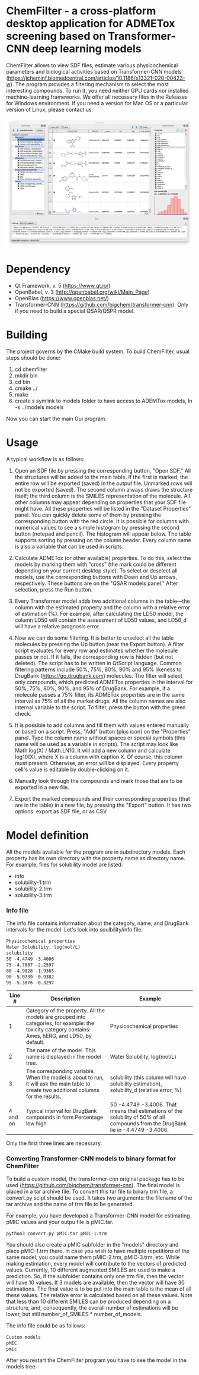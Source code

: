 # ChemFilter - a cross-platform desktop application for ADMETox screening based on Transformer-CNN deep learning models

ChemFilter allows to view SDF files, estimate various physicochemical parameters and biological activities based on Transformer-CNN models (https://jcheminf.biomedcentral.com/articles/10.1186/s13321-020-00423-w). The program provides a filtering mechanism to select the most interesting compounds. To run it, you need neither GPU cards nor installed machine-learning frameworks. We offer all necessary files in the Releases for Windows environment. If you need a version for Mac OS or a particular version of Linux, please contact us.

![Main window](https://github.com/carpovpv/chemfilter/blob/master/images/screenshot.png)

# Dependency
* Qt Framework, v. 5 (https://www.qt.io/)
* OpenBabel, v. 3 (http://openbabel.org/wiki/Main_Page)
* OpenBlas (https://www.openblas.net/)
* Transformer-CNN (https://github.com/bigchem/transformer-cnn). Only if you need to build a special QSAR/QSPR model.

# Building
The project governs by the CMake build system. 
To build ChemFilter, usual steps should be done:

1. cd chemfilter
2. mkdir bin 
3. cd bin 
4. cmake ../
5. make 
6. create s symlink to models folder to have access to ADEMTox models, ln -s ../models models

Now you can start the main Gui program.

# Usage 

A typical workflow is as follows:

1. Open an SDF file by pressing the corresponding button, "Open SDF." All the structures will be added to the main table. If the first is marked, the entire row will be exported (saved) in the output file. Unmarked rows will not be exported (saved). The second column always draws the structure itself; the third column is the SMILES representation of the molecule. All other columns may appear depending on properties that your SDF file might have. All these properties will be listed in the "Dataset Properties" panel. You can quickly delete some of them by pressing the corresponding button with the red circle. It is possible for columns with numerical values to see a simple histogram by pressing the second button (notepad and pencil). The histogram will appear below. The table supports sorting by pressing on the column header. Every column name is also a variable that can be used in scripts.

2. Calculate ADMETox (or other available) properties. To do this, select the models by marking them with "cross" (the mark could be different depending on your current desktop style). To select or deselect all models, use the corresponding buttons with Down and Up arrows, respectively. These buttons are on the "QSAR models panel." After selection, press the Run button. 

3. Every Transformer model adds two additional columns in the table—the column with the estimated property and the column with a relative error of estimation (%). For example, after calculating the LD50 model, the column LD50 will contain the assessment of LD50 values, and LD50_d will have a relative prognosis error. 

4. Now we can do some filtering. It is better to unselect all the table molecules by pressing the Up button (near the Export button). A filter script evaluates for every row and estimates whether the molecule passes or not. If it fails, the corresponding row is hidden (but not deleted). The script has to be written in QtScript language. Common filtering patterns include 50%, 75%, 80%, 90% and 95% likeness to DrugBank (https://go.drugbank.com) molecules. The filter will select only compounds, which predicted ADMETox properties in the interval for 50%, 75%, 80%, 90%, and 95% of DrugBank. For example, if a molecule passes a 75% filter, its ADMETox properties are in the same interval as 75% of all the market drugs. All the column names are also internal variable to the script. To filter, press the button with the green check. 

5. It is possible to add columns and fill them with values entered manually or based on a script. Press, "Add" button (plus icon) on the "Properties" panel. Type the column name without spaces or special symbols (this name will be used as a variable in scripts). The script may look like  Math.log(X) / Math.LN10. It will add a new column and calculate log10(X), where X is a column with caption X. Of course, this column must present. Otherwise, an error will be displayed. Every property cell's value is editable by double-clicking on it. 

6. Manually look through the compounds and mark those that are to be exported in a new file. 
7. Export the marked compounds and their corresponding properties (that are in the table) in a new file, by pressing the "Export" button. It has two options: export as SDF file, or as CSV. 

# Model definition 
All the models available for the program are in subdirectory models. Each property has its own directory with the property name as directory name. For example, files for solubility model are listed:

* info
* solubility-1.trm
* solubility-2.trm
* solubility-3.trm 

### Info file 
The info file contains information about the category, name, and DrugBank intervals for the model. Let's look into soulbility/info file.

```
Physicochemical properties
Water Solubility, log(mol/L)
solubility
50 -4.4749 -3.4006
75 -4.7887 -2.2597
80 -4.9028 -1.9365
90 -5.0739 -0.9382
95 -5.3876 -0.3297
```

Line # | Description | Example 
-------|-------------| -------
1| Category of the property. All the models are grouped into categories, for example: the toxicity category contains: Ames, hERG, and LD50, by default. | Physicochemical properties
2|The name of the model. This name is displayed in the model tree. | Water Solubility, log(mol/L)
3|The corresponding variable. When the model is about to run, it will ask the main table to create two additional columns for the results. | solubility (this column will have solubility estimation), solubility_d (relative error, %) 
4 and on|Typical interval for DrugBank compounds in form Percentage low high| 50 -4.4749 -3.4006. That means that estimations of the solubility of 50% of all compounds from the DrugBank lie in -4.4749 -3.4006. 

Only the first three lines are necessary.

### Converting Transformer-CNN models to binary format for ChemFilter
To build a custom model, the transformer-cnn original package has to be used (https://github.com/bigchem/transformer-cnn). The final model is placed in a tar archive file. To convert this tar file to binary trm file, a convert.py scipt should be used. It takes two arguments: the filename of the tar archive and the name of trm file to be generated. 

For example, you have developed a Transformer-CNN model for estimating pMIC values and your outpu file is pMIC.tar.

```
python3 convert.py pMIC.tar pMIC-1.trm 
```

You should also create a pMIC subfolder in the "models" directory and place pMIC-1.trm there. In case you wish to have multiple repetitions of the same model, you could name them pMIC-2.trm, pMIC-3.trm, etc. While making estimation, every model will contribute to the vectors of predicted values. Currently, 10 different augmented SMILES are used to make a prediction. So, if the subfolder contains only one trm file, then the vector will have 10 values. If 3 models are available, then the vector will have 30 estimations. The final value is to be put into the main table is the mean of all these values. The relative error is calculated based on all these values. Note that less than 10 different SMILES can be produced depending on a structure, and, consequently, the overall number of estimations will be lower, but still number_of_SMILES * number_of_models.

The info file could be as follows:

```
Custom models
pMIC
pmic
```
After you restart the ChemFilter program you have to see the model in the models tree.




